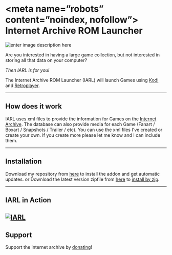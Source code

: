 <meta name=”robots” content=”noindex, nofollow”>
Internet Archive ROM Launcher
==========================
![enter image description here](https://github.com/zach-morris/plugin.program.iarl/blob/master/fanart.jpg)

Are you interested in having a large game collection, but not interested in storing all that data on your computer?

_Then IARL is for you!_

The Internet Archive ROM Launcher (IARL) will launch Games using [Kodi](http://kodi.tv) and [Retroplayer](https://github.com/garbear/xbmc).

----------


How does it work
-------------

IARL uses xml files to provide the information for Games on the [Internet Archive](https://archive.org).  The database can also provide media for each Game (Fanart / Boxart / Snapshots / Trailer / etc).   You can use the xml files I've created or create your own.  If you create more please let me know and I can include them.

----------

Installation
-------------

Download my repository from [here](https://goo.gl/Cjy7S5) to install the addon and get automatic updates.
or
Download the latest version zipfile from [here](https://goo.gl/ylg2rJ) to [install by zip](http://kodi.wiki/view/add-on_manager#How_to_install_from_a_ZIP_file).

----------


IARL in Action
-------------------
[![IARL](http://i.imgur.com/apj1vSe.gif)](https://www.youtube.com/watch?v=fJ6nuyM6sOo)
----------


Support
-------------------

Support the internet archive by [donating](https://archive.org/donate/)!
